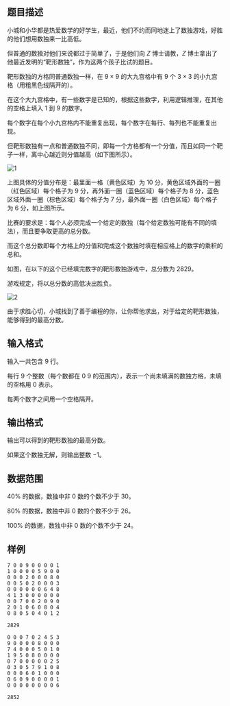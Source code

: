 ## 题目描述

小城和小华都是热爱数学的好学生，最近，他们不约而同地迷上了数独游戏，好胜的他们想用数独来一比高低。

但普通的数独对他们来说都过于简单了，于是他们向 $Z$ 博士请教，$Z$ 博士拿出了他最近发明的“靶形数独”，作为这两个孩子比试的题目。

靶形数独的方格同普通数独一样，在 $9 \times 9$ 的大九宫格中有 $9$ 个 $3 \times 3$ 的小九宫格（用粗黑色线隔开的）。

在这个大九宫格中，有一些数字是已知的，根据这些数字，利用逻辑推理，在其他的空格上填入 $1$ 到 $9$ 的数字。

每个数字在每个小九宫格内不能重复出现，每个数字在每行、每列也不能重复出现。

但靶形数独有一点和普通数独不同，即每一个方格都有一个分值，而且如同一个靶子一样，离中心越近则分值越高（如下图所示）。

![1](file://1.png)

上图具体的分值分布是：最里面一格（黄色区域）为 $10$ 分，黄色区域外面的一圈（红色区域）每个格子为 $9$ 分，再外面一圈（蓝色区域）每个格子为 $8$ 分，蓝色区域外面一圈（棕色区域）每个格子为 $7$ 分，最外面一圈（白色区域）每个格子为 $6$ 分，如上图所示。

比赛的要求是：每个人必须完成一个给定的数独（每个给定数独可能有不同的填法），而且要争取更高的总分数。

而这个总分数即每个方格上的分值和完成这个数独时填在相应格上的数字的乘积的总和。

如图，在以下的这个已经填完数字的靶形数独游戏中，总分数为 $2829$。

游戏规定，将以总分数的高低决出胜负。

![2](file://2.png)

由于求胜心切，小城找到了善于编程的你，让你帮他求出，对于给定的靶形数独，能够得到的最高分数。

## 输入格式

输入一共包含 $9$ 行。

每行 $9$ 个整数（每个数都在 $0~9$ 的范围内），表示一个尚未填满的数独方格，未填的空格用 $0$ 表示。

每两个数字之间用一个空格隔开。

## 输出格式

输出可以得到的靶形数独的最高分数。

如果这个数独无解，则输出整数 $−1$。

## 数据范围

40% 的数据，数独中非 $0$ 数的个数不少于 $30$。

80% 的数据，数独中非 $0$ 数的个数不少于 $26$。

100% 的数据，数独中非 $0$ 数的个数不少于 $24$。

## 样例

```input1
7 0 0 9 0 0 0 0 1
1 0 0 0 0 5 9 0 0
0 0 0 2 0 0 0 8 0
0 0 5 0 2 0 0 0 3
0 0 0 0 0 0 6 4 8
4 1 3 0 0 0 0 0 0
0 0 7 0 0 2 0 9 0
2 0 1 0 6 0 8 0 4
0 8 0 5 0 4 0 1 2
```

```output1
2829
```

```input2
0 0 0 7 0 2 4 5 3
9 0 0 0 0 8 0 0 0
7 4 0 0 0 5 0 1 0
1 9 5 0 8 0 0 0 0
0 7 0 0 0 0 0 2 5
0 3 0 5 7 9 1 0 8
0 0 0 6 0 1 0 0 0
0 6 0 9 0 0 0 0 1
0 0 0 0 0 0 0 0 6
```

```output2
2852
```
